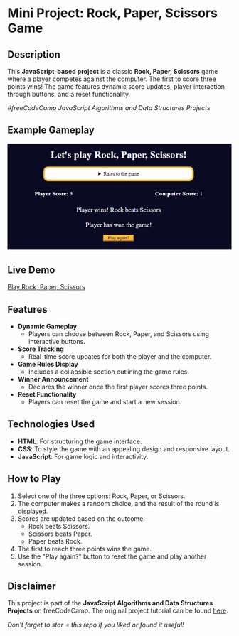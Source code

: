 # Mini Project: Rock, Paper, Scissors Game

## Description

This **JavaScript-based project** is a classic **Rock, Paper, Scissors** game where a player competes against the computer. The first to score three points wins! The game features dynamic score updates, player interaction through buttons, and a reset functionality.

_#freeCodeCamp JavaScript Algorithms and Data Structures Projects_

## Example Gameplay

![Rock, Paper, Scissors Gameplay Screenshot](Assets/Game.png)

## Live Demo

[Play Rock, Paper, Scissors](https://eddking-qs.github.io/JavaScript-Mini_Project-Rock_Paper_Scissors_Game/)

## Features

-   **Dynamic Gameplay**
    -   Players can choose between Rock, Paper, and Scissors using interactive buttons.
-   **Score Tracking**
    -   Real-time score updates for both the player and the computer.
-   **Game Rules Display**
    -   Includes a collapsible section outlining the game rules.
-   **Winner Announcement**
    -   Declares the winner once the first player scores three points.
-   **Reset Functionality**
    -   Players can reset the game and start a new session.

## Technologies Used

-   **HTML**: For structuring the game interface.
-   **CSS**: To style the game with an appealing design and responsive layout.
-   **JavaScript**: For game logic and interactivity.

## How to Play

1. Select one of the three options: Rock, Paper, or Scissors.
2. The computer makes a random choice, and the result of the round is displayed.
3. Scores are updated based on the outcome:
    - Rock beats Scissors.
    - Scissors beats Paper.
    - Paper beats Rock.
4. The first to reach three points wins the game.
5. Use the "Play again?" button to reset the game and play another session.

## Disclaimer

This project is part of the **JavaScript Algorithms and Data Structures Projects** on freeCodeCamp. The original project tutorial can be found [here](https://www.freecodecamp.org/learn/javascript-algorithms-and-data-structures-v8/).

_Don't forget to star ⭐ this repo if you liked or found it useful!_
